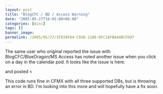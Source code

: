 ```yaml
---
layout: post
title: "BlogCFC / BD / Access Warning"
date: "2005-05-27T16:05:00+06:00"
categories: [misc]
tags: []
banner_image: 
permalink: /2005/05/27/1F939F64-C91B-1180-DFC18FBA44BCFD97
---
```


The same user who original reported the issue with BlogCFC/BlueDragon/MS Access has noted another issue when you click on a day in the calendar pod. It looks like the issue is here:

and posted < <cfqueryparam cfsqltype="cf_sql_timestamp" value="#now()#">

This code runs fine in CFMX with all three supported DBs, but is throwing an error in BD. I'm looking into this more and will hopefully have a fix soon.